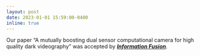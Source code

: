 ```yaml
---
layout: post
date: 2023-01-01 15:59:00-0400
inline: true
---
```


Our paper “A mutually boosting dual sensor computational camera for high quality dark videography” was accepted by [***Information Fusion***](https://www.sciencedirect.com/science/article/pii/S1566253523000222).

